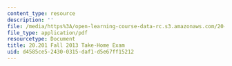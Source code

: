 ```yaml
---
content_type: resource
description: ''
file: /media/https%3A/open-learning-course-data-rc.s3.amazonaws.com/20-201-mechanisms-of-drug-actions-fall-2013/d4585ce524300315daf1d5e67ff15212_MIT20_201F13_SoluQueston2.pdf
file_type: application/pdf
resourcetype: Document
title: 20.201 Fall 2013 Take-Home Exam
uid: d4585ce5-2430-0315-daf1-d5e67ff15212
---
```

